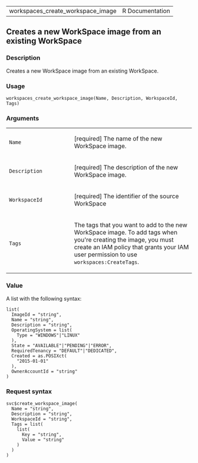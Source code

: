 <table style="width: 100%;">
<tbody>
<tr class="odd">
<td>workspaces_create_workspace_image</td>
<td style="text-align: right;">R Documentation</td>
</tr>
</tbody>
</table>

## Creates a new WorkSpace image from an existing WorkSpace

### Description

Creates a new WorkSpace image from an existing WorkSpace.

### Usage

    workspaces_create_workspace_image(Name, Description, WorkspaceId, Tags)

### Arguments

<table>
<colgroup>
<col style="width: 35%" />
<col style="width: 65%" />
</colgroup>
<tbody>
<tr class="odd">
<td><code id="workspaces_create_workspace_image_:_Name">Name</code></td>
<td><p>[required] The name of the new WorkSpace image.</p></td>
</tr>
<tr class="even">
<td><code
id="workspaces_create_workspace_image_:_Description">Description</code></td>
<td><p>[required] The description of the new WorkSpace image.</p></td>
</tr>
<tr class="odd">
<td><code
id="workspaces_create_workspace_image_:_WorkspaceId">WorkspaceId</code></td>
<td><p>[required] The identifier of the source WorkSpace</p></td>
</tr>
<tr class="even">
<td><code id="workspaces_create_workspace_image_:_Tags">Tags</code></td>
<td><p>The tags that you want to add to the new WorkSpace image. To add
tags when you're creating the image, you must create an IAM policy that
grants your IAM user permission to use
<code>workspaces:CreateTags</code>.</p></td>
</tr>
</tbody>
</table>

### Value

A list with the following syntax:

    list(
      ImageId = "string",
      Name = "string",
      Description = "string",
      OperatingSystem = list(
        Type = "WINDOWS"|"LINUX"
      ),
      State = "AVAILABLE"|"PENDING"|"ERROR",
      RequiredTenancy = "DEFAULT"|"DEDICATED",
      Created = as.POSIXct(
        "2015-01-01"
      ),
      OwnerAccountId = "string"
    )

### Request syntax

    svc$create_workspace_image(
      Name = "string",
      Description = "string",
      WorkspaceId = "string",
      Tags = list(
        list(
          Key = "string",
          Value = "string"
        )
      )
    )
